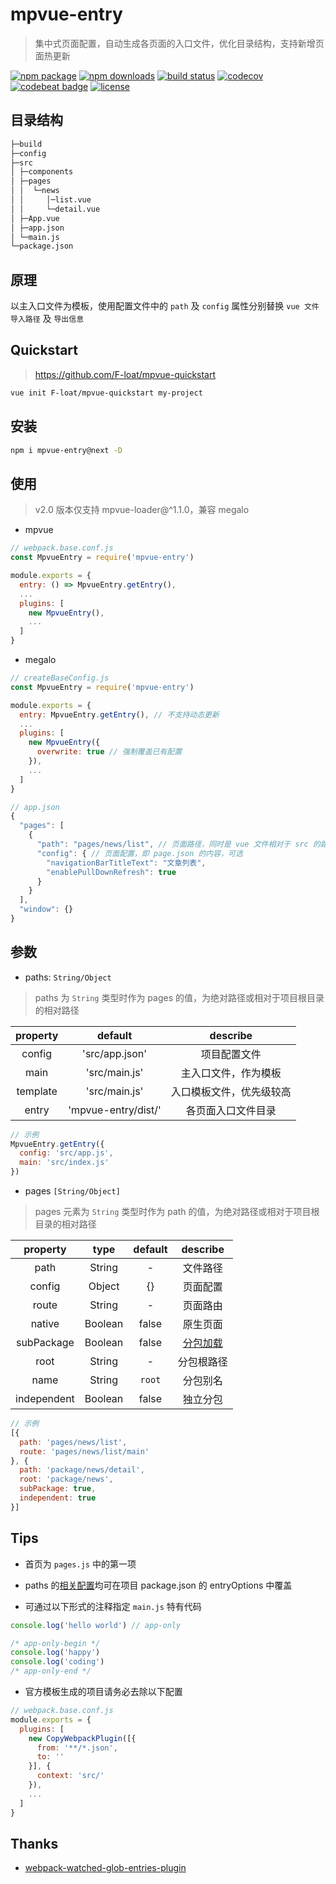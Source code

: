 # mpvue-entry

> 集中式页面配置，自动生成各页面的入口文件，优化目录结构，支持新增页面热更新

[![npm package](https://img.shields.io/npm/v/mpvue-entry.svg)](https://npmjs.org/package/mpvue-entry)
[![npm downloads](https://img.shields.io/npm/dw/mpvue-entry.svg)](https://npmjs.org/package/mpvue-entry)
[![build status](https://travis-ci.org/F-loat/mpvue-entry.svg?branch=master)](https://travis-ci.org/F-loat/mpvue-entry)
[![codecov](https://codecov.io/gh/F-loat/mpvue-entry/branch/master/graph/badge.svg)](https://codecov.io/gh/F-loat/mpvue-entry/branch/master)
[![codebeat badge](https://codebeat.co/badges/c51b57e4-c809-404e-a825-4271a8e2e01e)](https://codebeat.co/projects/github-com-f-loat-mpvue-entry-master)
[![license](https://img.shields.io/github/license/mashape/apistatus.svg)](https://github.com/F-loat/mpvue-entry/blob/master/LICENSE)

## 目录结构

``` txt
├─build
├─config
├─src
│ ├─components
│ ├─pages
│ │  └─news
│ │     │─list.vue
│ │     └─detail.vue
│ ├─App.vue
│ ├─app.json
│ └─main.js
└─package.json
```

## 原理

以主入口文件为模板，使用配置文件中的 `path` 及 `config` 属性分别替换 `vue 文件导入路径` 及 `导出信息`

## Quickstart

> https://github.com/F-loat/mpvue-quickstart

``` bash
vue init F-loat/mpvue-quickstart my-project
```

## 安装

``` bash
npm i mpvue-entry@next -D
```

## 使用

> v2.0 版本仅支持 mpvue-loader@^1.1.0，兼容 megalo

* mpvue

``` js
// webpack.base.conf.js
const MpvueEntry = require('mpvue-entry')

module.exports = {
  entry: () => MpvueEntry.getEntry(),
  ...
  plugins: [
    new MpvueEntry(),
    ...
  ]
}
```

* megalo

``` js
// createBaseConfig.js
const MpvueEntry = require('mpvue-entry')

module.exports = {
  entry: MpvueEntry.getEntry(), // 不支持动态更新
  ...
  plugins: [
    new MpvueEntry({
      overwrite: true // 强制覆盖已有配置
    }),
    ...
  ]
}
```

``` js
// app.json
{
  "pages": [
    {
      "path": "pages/news/list", // 页面路径，同时是 vue 文件相对于 src 的路径，必填
      "config": { // 页面配置，即 page.json 的内容，可选
        "navigationBarTitleText": "文章列表",
        "enablePullDownRefresh": true
      }
    }
  ],
  "window": {}
}
```

## 参数

* paths: `String/Object`

> paths 为 `String` 类型时作为 pages 的值，为绝对路径或相对于项目根目录的相对路径

| property | default | describe |
| :-: | :-: | :-: |
| config | 'src/app.json' | 项目配置文件 |
| main | 'src/main.js' | 主入口文件，作为模板 |
| template | 'src/main.js' | 入口模板文件，优先级较高 |
| entry | 'mpvue-entry/dist/' | 各页面入口文件目录 |

``` js
// 示例
MpvueEntry.getEntry({
  config: 'src/app.js',
  main: 'src/index.js'
})
```

* pages `[String/Object]`

> pages 元素为 `String` 类型时作为 path 的值，为绝对路径或相对于项目根目录的相对路径

| property | type | default | describe |
| :-: | :-: | :-: | :-: |
| path | String | - | 文件路径 |
| config | Object | {} | 页面配置 |
| route |String | - | 页面路由 |
| native | Boolean | false | 原生页面 |
| subPackage | Boolean | false | [分包加载](#quickstart) |
| root | String | - | 分包根路径 |
| name | String | `root` | 分包别名 |
| independent | Boolean | false | 独立分包 |

``` js
// 示例
[{
  path: 'pages/news/list',
  route: 'pages/news/list/main'
}, {
  path: 'package/news/detail',
  root: 'package/news',
  subPackage: true,
  independent: true
}]
```

## Tips

* 首页为 `pages.js` 中的第一项

* paths 的[相关配置](#参数)均可在项目 package.json 的 entryOptions 中覆盖

* 可通过以下形式的注释指定 `main.js` 特有代码

``` js
console.log('hello world') // app-only

/* app-only-begin */
console.log('happy')
console.log('coding')
/* app-only-end */
```

* 官方模板生成的项目请务必去除以下配置

``` js
// webpack.base.conf.js
module.exports = {
  plugins: [
    new CopyWebpackPlugin([{
      from: '**/*.json',
      to: ''
    }], {
      context: 'src/'
    }),
    ...
  ]
}
```

## Thanks

* [webpack-watched-glob-entries-plugin](https://github.com/Milanzor/webpack-watched-glob-entries-plugin)
